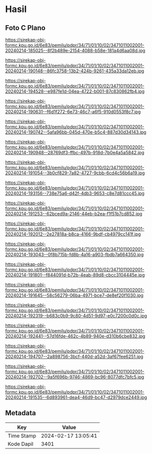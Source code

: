 # Hasil

## Foto C Plano

https://sirekap-obj-formc.kpu.go.id/6e83/pemilu/pdpr/34/71/01/10/02/3471011002001-20240214-185025--8f2b489e-2154-4088-b58e-181a4d6aa08d.jpg

https://sirekap-obj-formc.kpu.go.id/6e83/pemilu/pdpr/34/71/01/10/02/3471011002001-20240214-190148--86fc3758-13b2-424b-9261-435a33da12eb.jpg

https://sirekap-obj-formc.kpu.go.id/6e83/pemilu/pdpr/34/71/01/10/02/3471011002001-20240214-194528--e987fe1d-04ea-4722-b001-87c830862fb4.jpg

https://sirekap-obj-formc.kpu.go.id/6e83/pemilu/pdpr/34/71/01/10/02/3471011002001-20240214-190631--f6d1f272-6e73-46c7-a6f5-910d0553f8c7.jpg

https://sirekap-obj-formc.kpu.go.id/6e83/pemilu/pdpr/34/71/01/10/02/3471011002001-20240214-190742--5afa96bb-045d-470e-b5c4-887d30d34143.jpg

https://sirekap-obj-formc.kpu.go.id/6e83/pemilu/pdpr/34/71/01/10/02/3471011002001-20240214-190948--28769df3-ffbc-497b-918d-7b0e4a5a5842.jpg

https://sirekap-obj-formc.kpu.go.id/6e83/pemilu/pdpr/34/71/01/10/02/3471011002001-20240214-191054--3b0cf829-7a82-4727-9cbb-6cd4c56b6a19.jpg

https://sirekap-obj-formc.kpu.go.id/6e83/pemilu/pdpr/34/71/01/10/02/3471011002001-20240214-193156--738e75a6-d42f-4db3-9653-c8e7d81ccc45.jpg

https://sirekap-obj-formc.kpu.go.id/6e83/pemilu/pdpr/34/71/01/10/02/3471011002001-20240214-191253--62bced9a-2146-44eb-b2ea-f1f51b7cd852.jpg

https://sirekap-obj-formc.kpu.go.id/6e83/pemilu/pdpr/34/71/01/10/02/3471011002001-20240214-192012--2e27818a-b8ca-4166-9bdf-cb4979cc141f.jpg

https://sirekap-obj-formc.kpu.go.id/6e83/pemilu/pdpr/34/71/01/10/02/3471011002001-20240214-193043--0f8b715b-fd8b-4a16-a903-fbdb7a664350.jpg

https://sirekap-obj-formc.kpu.go.id/6e83/pemilu/pdpr/34/71/01/10/02/3471011002001-20240214-191801--f844091d-b72b-4eab-89d8-cbcc3104445e.jpg

https://sirekap-obj-formc.kpu.go.id/6e83/pemilu/pdpr/34/71/01/10/02/3471011002001-20240214-191645--58c56279-06ba-4971-bce7-de8ef20f1030.jpg

https://sirekap-obj-formc.kpu.go.id/6e83/pemilu/pdpr/34/71/01/10/02/3471011002001-20240214-192319--b683c0b9-9c80-4d51-9d97-e0c7200c0d0c.jpg

https://sirekap-obj-formc.kpu.go.id/6e83/pemilu/pdpr/34/71/01/10/02/3471011002001-20240214-192441--57d16fde-462c-4b89-940e-d310b6cbe832.jpg

https://sirekap-obj-formc.kpu.go.id/6e83/pemilu/pdpr/34/71/01/10/02/3471011002001-20240214-194707--2a898756-3bcf-440d-a52d-3af67fee6251.jpg

https://sirekap-obj-formc.kpu.go.id/6e83/pemilu/pdpr/34/71/01/10/02/3471011002001-20240214-192702--9a5f696b-9746-4869-bc96-8077dfc7bfc5.jpg

https://sirekap-obj-formc.kpu.go.id/6e83/pemilu/pdpr/34/71/01/10/02/3471011002001-20240214-191535--6d893961-dea4-46d9-bc47-d2979dce2449.jpg


## Metadata

| Key        | Value               |
| ---------- | ------------------- |
| Time Stamp | 2024-02-17 13:05:41 |
| Kode Dapil | 3401                |



